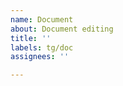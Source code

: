 ```yaml
---
name: Document
about: Document editing
title: ''
labels: tg/doc
assignees: ''

---
```


<!--
First, add an action tag (act/*).

Then write edit summary and purpose here.
-->
